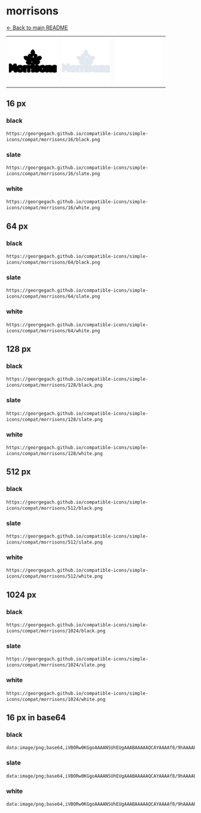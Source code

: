 # morrisons

[← Back to main README](../../README.md)

<table><tr>
  <td><img src="./128/black.png" width="128" alt="morrisons black icon" /></td>
  <td><img src="./128/slate.png" width="128" alt="morrisons slate icon" /></td>
  <td><img src="./128/white.png" width="128" alt="morrisons white icon" /></td>
</tr></table>

## 16 px

### black
```
https://georgegach.github.io/compatible-icons/simple-icons/compat/morrisons/16/black.png
```

### slate
```
https://georgegach.github.io/compatible-icons/simple-icons/compat/morrisons/16/slate.png
```

### white
```
https://georgegach.github.io/compatible-icons/simple-icons/compat/morrisons/16/white.png
```

## 64 px

### black
```
https://georgegach.github.io/compatible-icons/simple-icons/compat/morrisons/64/black.png
```

### slate
```
https://georgegach.github.io/compatible-icons/simple-icons/compat/morrisons/64/slate.png
```

### white
```
https://georgegach.github.io/compatible-icons/simple-icons/compat/morrisons/64/white.png
```

## 128 px

### black
```
https://georgegach.github.io/compatible-icons/simple-icons/compat/morrisons/128/black.png
```

### slate
```
https://georgegach.github.io/compatible-icons/simple-icons/compat/morrisons/128/slate.png
```

### white
```
https://georgegach.github.io/compatible-icons/simple-icons/compat/morrisons/128/white.png
```

## 512 px

### black
```
https://georgegach.github.io/compatible-icons/simple-icons/compat/morrisons/512/black.png
```

### slate
```
https://georgegach.github.io/compatible-icons/simple-icons/compat/morrisons/512/slate.png
```

### white
```
https://georgegach.github.io/compatible-icons/simple-icons/compat/morrisons/512/white.png
```

## 1024 px

### black
```
https://georgegach.github.io/compatible-icons/simple-icons/compat/morrisons/1024/black.png
```

### slate
```
https://georgegach.github.io/compatible-icons/simple-icons/compat/morrisons/1024/slate.png
```

### white
```
https://georgegach.github.io/compatible-icons/simple-icons/compat/morrisons/1024/white.png
```

## 16 px in base64

### black
```
data:image/png;base64,iVBORw0KGgoAAAANSUhEUgAAABAAAAAQCAYAAAAf8/9hAAAABmJLR0QA/wD/AP+gvaeTAAAAvUlEQVQ4je3PPUtCcRgF8J8vLU5hGjREkk1NDSLh1i5+Ir+C38XdMbCloSEnewEXRRscDOFW5vJPLnIvQqseODzwvJznHA7I7Zi3UUf/P+I1PGOA87SlTEIvjx4ucYZ3TPCJJlbx5WyCwDfecIojVHGL6fbxHyo4xkms10AUO4rQSouwwhgfweYTrnCBMr4Cu7jBCCUMcQ2/MS5DjfCDecp8wxzu0EExOHrELLi6D98XeEABL3gN8ZZJsfYNa33cNYFiYtIZAAAAAElFTkSuQmCC
```

### slate
```
data:image/png;base64,iVBORw0KGgoAAAANSUhEUgAAABAAAAAQCAYAAAAf8/9hAAAABmJLR0QA/wD/AP+gvaeTAAABBklEQVQ4je2QQS5DYRSFv/O/SspASRFNIwQjDAwMugQDO7ANQ1uRWICIuZEdmEk00eRptKi8ljSaVP9jRkM15nzDm3POvefCP2NJ7zqHaePpYJxGP5vbOwQdm6jcIO6Wy8XbXwXYztXvO+fAaoRSEDVDk0h3abGwJykO68O3ROkNuDFaEEzYWsNUSPTw1QwQao1spZZlM/X6c/FjqHCESDCP4GAkok5HVkib7QhuILUEXaHLaNZllgmej1Zfin3gDNgGpaA5cFVmQ2mz7c8H0EPkQX3hxPACFIb29cD54QtygouBdRLEvoklSVURp2wlyFc2m0jTWNfgLZmW8aukSWB2VK2/xjuQYGxpVf3KrgAAAABJRU5ErkJggg==
```

### white
```
data:image/png;base64,iVBORw0KGgoAAAANSUhEUgAAABAAAAAQCAYAAAAf8/9hAAAABmJLR0QA/wD/AP+gvaeTAAAAzklEQVQ4je3QzyrFcRAF8M+Xq7DwJ3/KQoQVFhYW8gw3L+A1LD2Shb2VN7Ag5RZlQzc7idA9Nl+68WNhy6mpaWbOmTnDP35Ekv0ke78lbyY5TXKWZP67udJAbOEIS5jDFW7xgHYppdc/P/BFsZRXXGIWQ1jGFrqfye8bF5NMJJnqq20neU7STdKr+U6jhSQ93OCunnmCFSxgBi81DrGBa0yjg9WSJH2CTxiuhEHcY7yh/4EWjnGA3fq0DkarwDnWMIYLrNdLHzGCySZbfw1v6vBcQMU6Kb8AAAAASUVORK5CYII=
```

